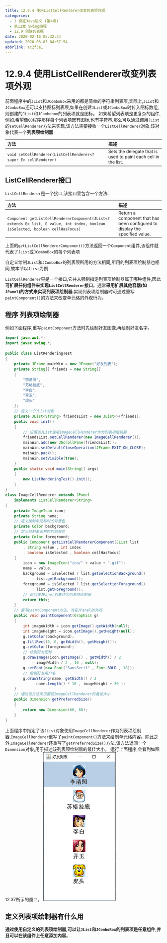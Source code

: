 ```yaml
---
title: 12.9.4 使用ListCellRenderer改变列表项外观
categories: 
  - 1 疯狂Java讲义 (第4版)
  - 第12章 Swing编程
  - 12.9 创建列表框
date: 2020-02-16 05:32:34
updated: 2020-03-03 04:57:54
abbrlink: ac2f3e1
---
```

# 12.9.4 使用ListCellRenderer改变列表项外观
前面程序中的`JList`和`JComboBox`采用的都是简单的字符串列表项,实际上,`JList`和`JComboBox`还可以支持图标列表项,如果在创建`JList`或`JComboBox`时传入图标数组,则创建的`JList`和`JCombobox`的列表项就是图标。
如果希望列表项是更复杂的组件,例如,希望像`QQ`程序那样每个列表项既有图标,也有字符串,那么可以通过调用`JList`的`setCellRenderer`方法来实现,该方法需要接收一个`ListCellRenderer`对象,该对象代表一个**列表项绘制器**

|方法|描述|
|:--|:--|
|`void setCellRenderer(ListCellRenderer<? super E> cellRenderer)`|Sets the delegate that is used to paint each cell in the list.|

## ListCellRenderer接口
`ListCellRenderer`是一个接口,该接口里包含一个方法:

|方法|描述|
|:--|:--|
|`Component getListCellRendererComponent(JList<? extends E> list, E value, int index, boolean isSelected, boolean cellHasFocus)`|Return a component that has been configured to display the specified value.|

上面的`getListCellRendererComponent()`方法返回一个`Component`组件,该组件就代表了`JList`或`JComboBox`的每个列表项

自定义绘制`JList`和`JComboBox`的列表项所用的方法相同,所用的列表项绘制器也相同,故本节以`JList`为例

`ListCellRenderer`只是一个接口,它并未强制指定列表项绘制器属于哪种组件,因此**可扩展任何组件来实现`ListCellRenderer`接口**。通常**采用扩展其他容器(如`JPanel`)的方式来实现列表项绘制器**,实现列表项绘制器时可通过重写`paintComponent()`的方法来改变单元格的外观行为。
## 程序 列表项绘制器
例如下面程序,重写`paintComponent`方法时先绘制好友图像,再绘制好友名字。
```java
import java.awt.*;
import javax.swing.*;

public class ListRenderingTest
{
    private JFrame mainWin = new JFrame("好友列表");
    private String[] friends = new String[]
    {
        "李清照",
        "苏格拉底",
        "李白",
        "弄玉",
        "虎头"
    };
    // 定义一个JList对象
    private JList<String> friendsList = new JList<>(friends);
    public void init()
    {
        // 设置该JList使用ImageCellRenderer作为列表项绘制器
        friendsList.setCellRenderer(new ImageCellRenderer());
        mainWin.add(new JScrollPane(friendsList));
        mainWin.setDefaultCloseOperation(JFrame.EXIT_ON_CLOSE);
        mainWin.pack();
        mainWin.setVisible(true);
    }
    public static void main(String[] args)
    {
        new ListRenderingTest().init();
    }
}
class ImageCellRenderer extends JPanel
    implements ListCellRenderer<String>
{
    private ImageIcon icon;
    private String name;
    // 定义绘制单元格时的背景色
    private Color background;
    // 定义绘制单元格时的前景色
    private Color foreground;
    public Component getListCellRendererComponent(JList list
        , String value , int index
        , boolean isSelected , boolean cellHasFocus)
    {
        icon = new ImageIcon("ico/" + value + ".gif");
        name = value;
        background = isSelected ? list.getSelectionBackground()
            : list.getBackground();
        foreground = isSelected ? list.getSelectionForeground()
            : list.getForeground();
        // 返回该JPanel对象作为列表项绘制器
        return this;
    }
    // 重写paintComponent方法，改变JPanel的外观
    public void paintComponent(Graphics g)
    {
        int imageWidth = icon.getImage().getWidth(null);
        int imageHeight = icon.getImage().getHeight(null);
        g.setColor(background);
        g.fillRect(0, 0, getWidth(), getHeight());
        g.setColor(foreground);
        // 绘制好友图标
        g.drawImage(icon.getImage() , getWidth() / 2
            - imageWidth / 2 , 10 , null);
        g.setFont(new Font("SansSerif" , Font.BOLD , 18));
        // 绘制好友用户名
        g.drawString(name, getWidth() / 2
            - name.length() * 10 , imageHeight + 30 );
    }
    // 通过该方法来设置该ImageCellRenderer的最佳大小
    public Dimension getPreferredSize()
    {
        return new Dimension(60, 80);
    }
}
```
上面程序中指定了该`JList`对象使用`ImageCellRenderer`作为列表项绘制器,`ImageCellRenderer`重写了`paintComponent()`方法来绘制单元格内容。除此之外,`ImageCellRenderer`还重写了`getPreferredSize()`方法,该方法返回一个`Dimension`对象,用于描述该列表项绘制器的最佳大小。
运行上面程序,会看到如图12.37所示的窗口。
![](https://raw.githubusercontent.com/lanlan2017/images/master/CrazyJavaHandout4/Chapter12/12.9.4/1.png)
<!-- CrazyJavaHandout4/Chapter12/12.9.4/ -->
## 定义列表项绘制器有什么用
**通过使用自定义的列表项绘制器,可以让`JList`和`JComboBox`的列表项是任意组件,并且可以在该组件上任意添加内容**。
